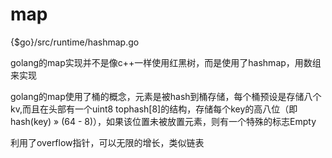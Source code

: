 # map

{$go}/src/runtime/hashmap.go

golang的map实现并不是像c++一样使用红黑树，而是使用了hashmap，用数组来实现

golang的map使用了桶的概念，元素是被hash到桶存储，每个桶预设是存储八个kv,而且在头部有一个uint8 tophash[8]的结构，存储每个key的高八位（即hash(key) » (64 - 8)），如果该位置未被放置元素，则有一个特殊的标志Empty

利用了overflow指针，可以无限的增长，类似链表

